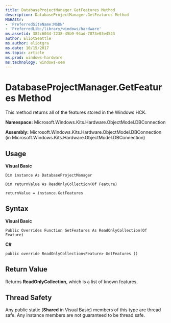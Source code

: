 ```yaml
---
title: DatabaseProjectManager.GetFeatures Method
description: DatabaseProjectManager.GetFeatures Method
MSHAttr:
- 'PreferredSiteName:MSDN'
- 'PreferredLib:/library/windows/hardware'
ms.assetid: 382c6044-7238-45b9-94ad-7873e03e4543
author: EliotSeattle
ms.author: eliotgra
ms.date: 10/15/2017
ms.topic: article
ms.prod: windows-hardware
ms.technology: windows-oem
---
```


# DatabaseProjectManager.GetFeatures Method


This method returns all of the features stored in the Windows HCK.

**Namespace:** Microsoft.Windows.Kits.Hardware.ObjectModel.DBConnection

**Assembly:** Microsoft.Windows.Kits.Hardware.ObjectModel.DBConnection (in Microsoft.Windows.Kits.Hardware.ObjectModel.DBConnection)

## <span id="Usage"></span><span id="usage"></span><span id="USAGE"></span>Usage


**Visual Basic**

`Dim instance As DatabaseProjectManager`

`Dim returnValue As ReadOnlyCollection(Of Feature)`

`returnValue = instance.GetFeatures`

## <span id="Syntax"></span><span id="syntax"></span><span id="SYNTAX"></span>Syntax


**Visual Basic**

`Public Overrides Function GetFeatures As ReadOnlyCollection(Of Feature)`

**C#**

`public override ReadOnlyCollection<Feature> GetFeatures ()`

## <span id="Return_Value"></span><span id="return_value"></span><span id="RETURN_VALUE"></span>Return Value


Returns **ReadOnlyCollection**, which is a list of known features.

## <span id="Thread_Safety"></span><span id="thread_safety"></span><span id="THREAD_SAFETY"></span>Thread Safety


Any public static (**Shared** in Visual Basic) members of this type are thread safe. Any instance members are not guaranteed to be thread safe.

 

 






